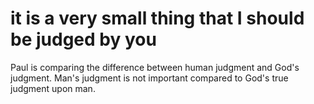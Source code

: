 # it is a very small thing that I should be judged by you

Paul is comparing the difference between human judgment and God's judgment. Man's judgment is not important compared to God's true judgment upon man.

